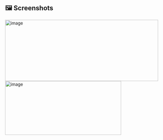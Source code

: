 


## 🖼 Screenshots
<img width="500" height="200" alt="image" src="https://github.com/user-attachments/assets/efe099ba-1273-4b23-8289-445f7c61c239" />

<img width="379" height="176" alt="image" src="https://github.com/user-attachments/assets/c4085a15-7ecc-468d-9ab3-c3404b62159c" />
